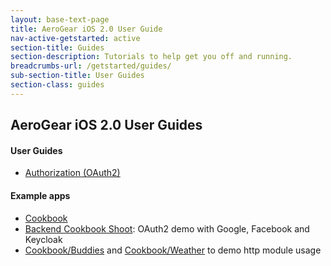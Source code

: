 ```yaml
---
layout: base-text-page
title: AeroGear iOS 2.0 User Guide
nav-active-getstarted: active
section-title: Guides
section-description: Tutorials to help get you off and running.
breadcrumbs-url: /getstarted/guides/
sub-section-title: User Guides
section-class: guides
---
```


## AeroGear iOS 2.0 User Guides

#### User Guides
* [Authorization (OAuth2)](Authorization)

#### Example apps

* [Cookbook](https://github.com/aerogear/aerogear-ios-cookbook)
* [Backend Cookbook Shoot](https://github.com/aerogear/aerogear-ios-cookbook/tree/master/Shoot): OAuth2 demo with Google, Facebook and Keycloak
* [Cookbook/Buddies](https://github.com/aerogear/aerogear-ios-cookbook/tree/master/Buddies) and [Cookbook/Weather](https://github.com/aerogear/aerogear-ios-cookbook/tree/master/Weather) to demo http module usage